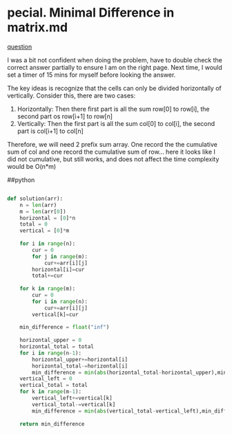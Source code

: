 
# pecial. Minimal Difference in matrix.md
[question](https://www.programmercarl.com/kamacoder/0058.%E5%8C%BA%E9%97%B4%E5%92%8C.html)

I was a bit not confident when doing the problem, have to double check the correct answer partially to ensure I am on the right page.
Next time, I would set a timer of 15 mins for myself before looking the answer.

The key ideas is recognize that the cells can only be divided horizontally of vertically. Consider this, there are two cases:
1. Horizontally: Then there first part is all the sum row[0] to row[i], the second part os row[i+1] to row[n]
2. Vertically: Then the first part is all the sum col[0] to col[i], the second part is col[i+1] to col[n]

Therefore, we will need 2 prefix sum array. One record the the cumulative sum of col and one record the cumulative sum of row... here it looks like I did not cumulative, but still works, and does not affect the time complexity would be O(n*m)



##python
```python

def solution(arr):
    n = len(arr)
    m = len(arr[0])
    horizontal = [0]*n
    total = 0
    vertical = [0]*m
    
    for i in range(n):
        cur = 0
        for j in range(m):
            cur+=arr[i][j]
        horizontal[i]=cur
        total+=cur
    
    for k in range(m):
        cur = 0
        for i in range(n):
            cur+=arr[i][j]
        vertical[k]=cur
    
    min_difference = float("inf")
    
    horizontal_upper = 0
    horizontal_total = total
    for i in range(n-1):
        horizontal_upper+=horizontal[i]
        horizontal_total-=horizontal[i]
        min_difference = min(abs(horizontal_total-horizontal_upper),min_difference)
    vertical_left = 0
    vertical_total = total
    for k in range(m-1):
        vertical_left+=vertical[k]
        vertical_total-=vertical[k]
        min_difference = min(abs(vertical_total-vertical_left),min_difference)
        
    return min_difference
```